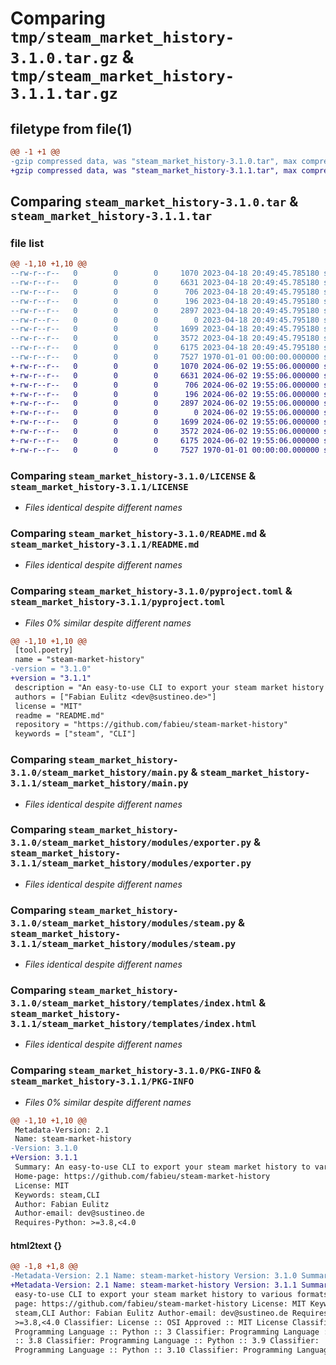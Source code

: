 # Comparing `tmp/steam_market_history-3.1.0.tar.gz` & `tmp/steam_market_history-3.1.1.tar.gz`

## filetype from file(1)

```diff
@@ -1 +1 @@
-gzip compressed data, was "steam_market_history-3.1.0.tar", max compression
+gzip compressed data, was "steam_market_history-3.1.1.tar", max compression
```

## Comparing `steam_market_history-3.1.0.tar` & `steam_market_history-3.1.1.tar`

### file list

```diff
@@ -1,10 +1,10 @@
--rw-r--r--   0        0        0     1070 2023-04-18 20:49:45.785180 steam_market_history-3.1.0/LICENSE
--rw-r--r--   0        0        0     6631 2023-04-18 20:49:45.785180 steam_market_history-3.1.0/README.md
--rw-r--r--   0        0        0      706 2023-04-18 20:49:45.795180 steam_market_history-3.1.0/pyproject.toml
--rw-r--r--   0        0        0      196 2023-04-18 20:49:45.795180 steam_market_history-3.1.0/steam_market_history/__init__.py
--rw-r--r--   0        0        0     2897 2023-04-18 20:49:45.795180 steam_market_history-3.1.0/steam_market_history/main.py
--rw-r--r--   0        0        0        0 2023-04-18 20:49:45.795180 steam_market_history-3.1.0/steam_market_history/modules/__init__.py
--rw-r--r--   0        0        0     1699 2023-04-18 20:49:45.795180 steam_market_history-3.1.0/steam_market_history/modules/exporter.py
--rw-r--r--   0        0        0     3572 2023-04-18 20:49:45.795180 steam_market_history-3.1.0/steam_market_history/modules/steam.py
--rw-r--r--   0        0        0     6175 2023-04-18 20:49:45.795180 steam_market_history-3.1.0/steam_market_history/templates/index.html
--rw-r--r--   0        0        0     7527 1970-01-01 00:00:00.000000 steam_market_history-3.1.0/PKG-INFO
+-rw-r--r--   0        0        0     1070 2024-06-02 19:55:06.000000 steam_market_history-3.1.1/LICENSE
+-rw-r--r--   0        0        0     6631 2024-06-02 19:55:06.000000 steam_market_history-3.1.1/README.md
+-rw-r--r--   0        0        0      706 2024-06-02 19:55:06.000000 steam_market_history-3.1.1/pyproject.toml
+-rw-r--r--   0        0        0      196 2024-06-02 19:55:06.000000 steam_market_history-3.1.1/steam_market_history/__init__.py
+-rw-r--r--   0        0        0     2897 2024-06-02 19:55:06.000000 steam_market_history-3.1.1/steam_market_history/main.py
+-rw-r--r--   0        0        0        0 2024-06-02 19:55:06.000000 steam_market_history-3.1.1/steam_market_history/modules/__init__.py
+-rw-r--r--   0        0        0     1699 2024-06-02 19:55:06.000000 steam_market_history-3.1.1/steam_market_history/modules/exporter.py
+-rw-r--r--   0        0        0     3572 2024-06-02 19:55:06.000000 steam_market_history-3.1.1/steam_market_history/modules/steam.py
+-rw-r--r--   0        0        0     6175 2024-06-02 19:55:06.000000 steam_market_history-3.1.1/steam_market_history/templates/index.html
+-rw-r--r--   0        0        0     7527 1970-01-01 00:00:00.000000 steam_market_history-3.1.1/PKG-INFO
```

### Comparing `steam_market_history-3.1.0/LICENSE` & `steam_market_history-3.1.1/LICENSE`

 * *Files identical despite different names*

### Comparing `steam_market_history-3.1.0/README.md` & `steam_market_history-3.1.1/README.md`

 * *Files identical despite different names*

### Comparing `steam_market_history-3.1.0/pyproject.toml` & `steam_market_history-3.1.1/pyproject.toml`

 * *Files 0% similar despite different names*

```diff
@@ -1,10 +1,10 @@
 [tool.poetry]
 name = "steam-market-history"
-version = "3.1.0"
+version = "3.1.1"
 description = "An easy-to-use CLI to export your steam market history to various formats"
 authors = ["Fabian Eulitz <dev@sustineo.de>"]
 license = "MIT"
 readme = "README.md"
 repository = "https://github.com/fabieu/steam-market-history"
 keywords = ["steam", "CLI"]
```

### Comparing `steam_market_history-3.1.0/steam_market_history/main.py` & `steam_market_history-3.1.1/steam_market_history/main.py`

 * *Files identical despite different names*

### Comparing `steam_market_history-3.1.0/steam_market_history/modules/exporter.py` & `steam_market_history-3.1.1/steam_market_history/modules/exporter.py`

 * *Files identical despite different names*

### Comparing `steam_market_history-3.1.0/steam_market_history/modules/steam.py` & `steam_market_history-3.1.1/steam_market_history/modules/steam.py`

 * *Files identical despite different names*

### Comparing `steam_market_history-3.1.0/steam_market_history/templates/index.html` & `steam_market_history-3.1.1/steam_market_history/templates/index.html`

 * *Files identical despite different names*

### Comparing `steam_market_history-3.1.0/PKG-INFO` & `steam_market_history-3.1.1/PKG-INFO`

 * *Files 0% similar despite different names*

```diff
@@ -1,10 +1,10 @@
 Metadata-Version: 2.1
 Name: steam-market-history
-Version: 3.1.0
+Version: 3.1.1
 Summary: An easy-to-use CLI to export your steam market history to various formats
 Home-page: https://github.com/fabieu/steam-market-history
 License: MIT
 Keywords: steam,CLI
 Author: Fabian Eulitz
 Author-email: dev@sustineo.de
 Requires-Python: >=3.8,<4.0
```

#### html2text {}

```diff
@@ -1,8 +1,8 @@
-Metadata-Version: 2.1 Name: steam-market-history Version: 3.1.0 Summary: An
+Metadata-Version: 2.1 Name: steam-market-history Version: 3.1.1 Summary: An
 easy-to-use CLI to export your steam market history to various formats Home-
 page: https://github.com/fabieu/steam-market-history License: MIT Keywords:
 steam,CLI Author: Fabian Eulitz Author-email: dev@sustineo.de Requires-Python:
 >=3.8,<4.0 Classifier: License :: OSI Approved :: MIT License Classifier:
 Programming Language :: Python :: 3 Classifier: Programming Language :: Python
 :: 3.8 Classifier: Programming Language :: Python :: 3.9 Classifier:
 Programming Language :: Python :: 3.10 Classifier: Programming Language ::
```

